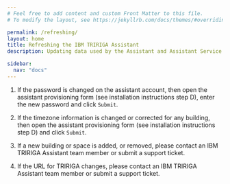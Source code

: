 ```yaml
---
# Feel free to add content and custom Front Matter to this file.
# To modify the layout, see https://jekyllrb.com/docs/themes/#overriding-theme-defaults

permalink: /refreshing/
layout: home
title: Refreshing the IBM TRIRIGA Assistant
description: Updating data used by the Assistant and Assistant Service

sidebar:
  nav: "docs"
---
```


1.  If the password is changed on the assistant account, then open the assistant provisioning form (see installation instructions step D), enter the new password and click `Submit`.

2.  If the timezone information is changed or corrected for any building, then open the assistant provisioning form (see installation instructions step D) and click `Submit`.

3.  If a new building or space is added, or removed, please contact an IBM TRIRIGA Assistant team member or submit a support ticket.

4.  If the URL for TRIRIGA changes, please contact an IBM TRIRIGA Assistant team member or submit a support ticket. 

